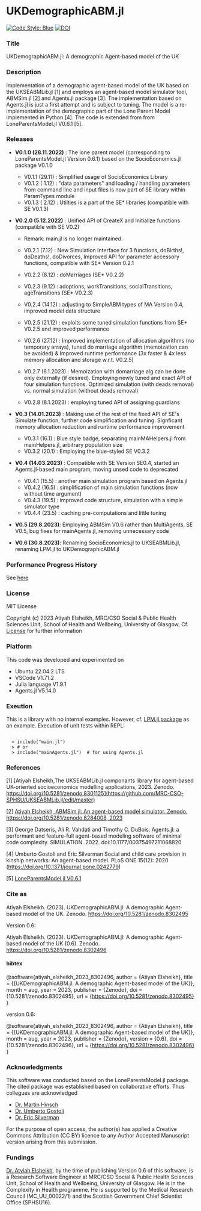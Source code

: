 # UKDemographicABM.jl

[![Code Style: Blue](https://img.shields.io/badge/code%20style-blue-4495d1.svg)](https://github.com/invenia/BlueStyle)
[![DOI](https://zenodo.org/badge/DOI/10.5281/zenodo.8302495.svg)](https://doi.org/10.5281/zenodo.8302495)


### Title 

UKDemographicABM.jl: A demographic Agent-based model of the UK

### Description 

Implementation of a demographic agent-based model of the UK based on the UKSEABMLib.jl [1] and employs an agent-based model simulator tool, ABMSim.jl [2] and Agents.jl package [3]. The implementation based on Agents.jl is just a first attempt and is subject to tuning. The model is a re-implementation of the demographic part of the Lone Parent Model implemented in Python [4]. The code is extended from from LoneParentsModel.jl V0.6.1 [5].  

### Releases

- **V0.1.0 (28.11.2022)** : The lone parent model (corresponding to LoneParentsModel.jl Version 0.6.1) based on the SocioEconomics.jl package V0.1.0 

   - V0.1.1 (29.11)  : Simplified usage of SocioEconomics Library 
   - V0.1.2 ( 1.12)  : "data parameters" and loading / handling parameters from command line and input files is now part of SE library within ParamTypes module
   - V0.1.3 ( 2.12)  : Utilties is a part of the SE* libraries (compatible with SE V0.1.3)  
   
- **V0.2.0 (5.12.2022)** : Unified API of CreateX and Initialize functions (compatible with SE V0.2)
   - Remark: main.jl is no longer maintained.  

   - V0.2.1 (7.12)   : New Simulation Interface for 3 functions, doBirths!, doDeaths!, doDivorces, Improved API for parameter accessory functions, compatible with SE* Version 0.2.1
   - V0.2.2 (8.12)   : doMarriages (SE* V0.2.2)
   - V0.2.3 (9.12)   : adoptions, workTransitions, socialTransitions, ageTransitions (SE* V0.2.3)  
   - V0.2.4 (14.12)  : adjusting to SimpleABM types of MA Version 0.4, improved model data structure 
   - V0.2.5 (21.12)  : exploits some tuned simulation functions from SE* V0.2.5 and improved performance  
   - V0.2.6 (27.12)  : Improved implementation of allocation algorithms (no temporary arrays), tuned do marriage algorithm (memoization can be avoided) & Improved runtime performance (3x faster & 4x less memory allocation and storage w.r.t. V0.2.5) 
   - V0.2.7 (6.1.2023) :  Memoization with domarriage alg can be done only externally (if desired). Employing newly tuned and exact API of four simulation functions. Optimized simulation (with deads removal) vs. normal simulation (without deads removal) 
   - V0.2.8 (8.1.2023) :  employing tuned API of assigning guardians 
- **V0.3 (14.01.2023)** : Making use of the rest of the fixed API of SE's Simulate function, further code simplification and tuning. Signficant memory allocation reduction and runtime performance improvement  
   - V0.3.1 (16.1) : Blue style badge, separating mainMAHelpers.jl from mainHelpers.jl, arbitrary population size
   - V0.3.2 (20.1) : Employing the blue-styled SE V0.3.2 
- **V0.4 (14.03.2023)** : Compatible with SE Version SE0.4, started an Agents.jl-based main program, moving unsed code to deprecated 
   - V0.4.1 (15.5) : another main simulation program based on Agents.jl  
   - V0.4.2 (16.5) : simplification of main simulation functions (now without time argument)
   - V0.4.3 (19.5) : improved code structure, simulation with a simple simulator type 
   - V0.4.4 (23.5) : caching pre-computations and little tuning
 
- **V0.5 (29.8.2023)**: Employing ABMSim V0.6 rather than MultiAgents, SE V0.5, bug fixes for mainAgents.jl, removing unnecessary code
- **V0.6 (30.8.2023)**: Renaming SocioEconomics.jl to UKSEABMLib.jl, renaming LPM.jl to UKDemographicABM.jl 

### Performance Progress History 

See [here](https://github.com/MRC-CSO-SPHSU/LPM.jl/blob/master/Performance.md)

### License 

MIT License

Copyright (c) 2023 Atiyah Elsheikh, MRC/CSO Social & Public Health Sciences Unit, School of Health and Wellbeing, University of Glasgow, Cf. [License](https://github.com/MRC-CSO-SPHSU/UKDemographicABM.jl/blob/master/LICENSE) for further information

### Platform 

This code was developed and experimented on 
- Ubuntu 22.04.2 LTS
- VSCode V1.71.2
- Julia language V1.9.1
- Agents.jl V5.14.0

### Exeution 

This is a library with no internal examples. However, cf. [LPM.jl package](https://github.com/MRC-CSO-SPHSU/LPM.jl) as an example. Execution of unit tests within REPL: 

<code>  
  > include("main.jl")
  > # or 
  > include("mainAgents.jl")  # for using Agents.jl 
</code> 

### References

[1] [Atiyah Elsheikh,The UKSEABMLib.jl componants library for agent-based UK-oriented socioeconomics modelling applications, 2023. Zenodo. https://doi.org/10.5281/zenodo.8301125](https://github.com/MRC-CSO-SPHSU/UKSEABMLib.jl/edit/master)

[2] [Atiyah Elsheikh, ABMSim.jl: An agent-based model simulator. Zenodo. https://doi.org/10.5281/zenodo.8284008, 2023](https://github.com/MRC-CSO-SPHSU/ABMSim.jl/blob/master)

[3] George Datseris, Ali R. Vahdati and Timothy C. DuBois: Agents.jl: a performant and feature-full agent-based modeling software of minimal code complexity. SIMULATION. 2022. doi:10.1177/00375497211068820 

[4] Umberto Gostoli and Eric Silverman Social and child care provision in kinship networks: An agent-based model. PLoS ONE 15(12): 2020 (https://doi.org/10.1371/journal.pone.0242779) 

[5] [LoneParentsModel.jl V0.6.1](https://archive.softwareheritage.org/browse/origin/directory/?branch=refs/tags/V0.6.1&origin_url=https://github.com/MRC-CSO-SPHSU/LoneParentsModel.jl&snapshot=7b7095bbf44a61414ed6d1abec7861c162a10e60) 

### Cite as 

Atiyah Elsheikh. (2023). UKDemographicABM.jl: A demographic Agent-based model of the UK. Zenodo. https://doi.org/10.5281/zenodo.8302495

Version 0.6:  

Atiyah Elsheikh. (2023). UKDemographicABM.jl: A demographic Agent-based model of the UK (0.6). Zenodo. https://doi.org/10.5281/zenodo.8302496

#### bibtex 

@software{atiyah_elsheikh_2023_8302496,
  author       = {Atiyah Elsheikh},
  title        = {{UKDemographicABM.jl: A demographic Agent-based 
                   model of the UK}},
  month        = aug,
  year         = 2023,
  publisher    = {Zenodo},
  doi          = {10.5281/zenodo.8302495},
  url          = {https://doi.org/10.5281/zenodo.8302495}
}

version 0.6: 

@software{atiyah_elsheikh_2023_8302496,
  author       = {Atiyah Elsheikh},
  title        = {{UKDemographicABM.jl: A demographic Agent-based 
                   model of the UK}},
  month        = aug,
  year         = 2023,
  publisher    = {Zenodo},
  version      = {0.6},
  doi          = {10.5281/zenodo.8302496},
  url          = {https://doi.org/10.5281/zenodo.8302496}
}

### Acknowledgments 

This software was conducted based on the LoneParentsModel.jl package. The cited package was established based on collaborative efforts. Thus collegues are acknowledged 

- [Dr. Martin Hinsch](https://www.gla.ac.uk/schools/healthwellbeing/staff/martinhinsch/)
- [Dr. Umberto Gostoli](https://www.gla.ac.uk/schools/healthwellbeing/staff/umbertogostoli/)
- [Dr. Eric Silverman](https://www.gla.ac.uk/schools/healthwellbeing/staff/ericsilverman/) 

For the purpose of open access, the author(s) has applied a Creative Commons Attribution (CC BY) licence to any Author Accepted Manuscript version arising from this submission.

### Fundings 

[Dr. Atyiah Elsheikh](https://www.gla.ac.uk/schools/healthwellbeing/staff/atiyahelsheikh/), by the time of publishing Version 0.6 of this software, is a Research Software Engineer at MRC/CSO Social & Public Health Sciences Unit, School of Health and Wellbeing, University of Glasgow. He is in the Complexity in Health programme. He is supported  by the Medical Research Council (MC_UU_00022/1) and the Scottish Government Chief Scientist Office (SPHSU16). 

